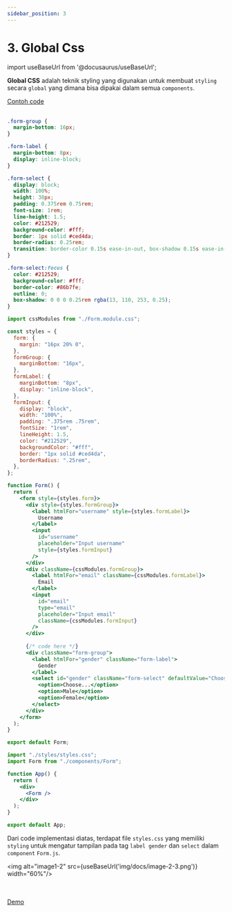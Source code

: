 ```yaml
---
sidebar_position: 3
---
```


# 3. Global Css

import useBaseUrl from '@docusaurus/useBaseUrl';

**Global CSS** adalah teknik styling yang digunakan untuk membuat `styling` secara `global` yang dimana bisa dipakai dalam semua `components`.

<a class="btn-example-code" href="https://github.com/demo-dumbways/ebook-code-results-stage-2/tree/main/src">
Contoh code
</a>

<br />
<br />

```css title=styles/styles.css
.form-group {
  margin-bottom: 16px;
}

.form-label {
  margin-bottom: 8px;
  display: inline-block;
}

.form-select {
  display: block;
  width: 100%;
  height: 38px;
  padding: 0.375rem 0.75rem;
  font-size: 1rem;
  line-height: 1.5;
  color: #212529;
  background-color: #fff;
  border: 1px solid #ced4da;
  border-radius: 0.25rem;
  transition: border-color 0.15s ease-in-out, box-shadow 0.15s ease-in-out;
}

.form-select:focus {
  color: #212529;
  background-color: #fff;
  border-color: #86b7fe;
  outline: 0;
  box-shadow: 0 0 0 0.25rem rgba(13, 110, 253, 0.25);
}
```

```jsx title=components/Form.js
import cssModules from "./Form.module.css";

const styles = {
  form: {
    margin: "16px 20% 0",
  },
  formGroup: {
    marginBottom: "16px",
  },
  formLabel: {
    marginBottom: "8px",
    display: "inline-block",
  },
  formInput: {
    display: "block",
    width: "100%",
    padding: ".375rem .75rem",
    fontSize: "1rem",
    lineHeight: 1.5,
    color: "#212529",
    backgroundColor: "#fff",
    border: "1px solid #ced4da",
    borderRadius: ".25rem",
  },
};

function Form() {
  return (
    <form style={styles.form}>
      <div style={styles.formGroup}>
        <label htmlFor="username" style={styles.formLabel}>
          Username
        </label>
        <input
          id="username"
          placeholder="Input username"
          style={styles.formInput}
        />
      </div>
      <div className={cssModules.formGroup}>
        <label htmlFor="email" className={cssModules.formLabel}>
          Email
        </label>
        <input
          id="email"
          type="email"
          placeholder="Input email"
          className={cssModules.formInput}
        />
      </div>
      
      {/* code here */}
      <div className="form-group">
        <label htmlFor="gender" className="form-label">
          Gender
        </label>
        <select id="gender" className="form-select" defaultValue="Choose...">
          <option>Choose...</option>
          <option>Male</option>
          <option>Female</option>
        </select>
      </div>
    </form>
  );
}

export default Form;
```

```jsx title=App.js
import "./styles/styles.css";
import Form from "./components/Form";

function App() {
  return (
    <div>
      <Form />
    </div>
  );
}

export default App;
```

Dari code implementasi diatas, terdapat file `styles.css` yang memiliki `styling` untuk mengatur tampilan pada tag `label gender` dan `select` dalam `component` `Form.js`.

<img alt="image1-2" src={useBaseUrl('img/docs/image-2-3.png')} width="60%"/>

<br />
<br />

<div>
<a class="btn-demo" href="https://ebook-code-results-stage-2-git-3-frontend-37d2af-demo-dumbways.vercel.app/">
Demo
</a>
</div>